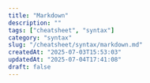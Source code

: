 ```yaml
---
title: "Markdown"
description: ""
tags: ["cheatsheet", "syntax"]
category: "syntax"
slug: "/cheatsheet/syntax/markdown.md"
createdAt: "2025-07-03T15:53:03"
updatedAt: "2025-07-04T17:41:08"
draft: false
---
```

